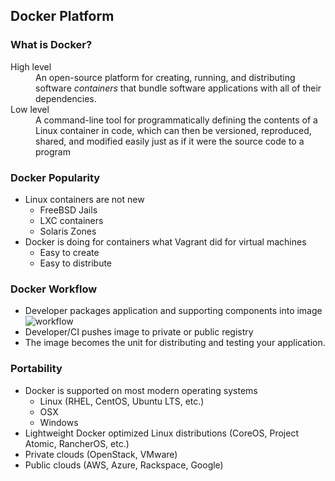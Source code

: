 ## Docker Platform


### What is Docker?
<dl>
<dt>High level</dt>
<dd>
An open-source platform for creating,
running, and distributing software <em>containers</em>
that bundle software applications with all of
their dependencies.
</dd>
<dt>Low level</dt>
<dd>
A command-line tool for programmatically defining the contents of a Linux container in code, which can then be versioned, reproduced, shared, and modified easily just as if it were the source code to a program
</dd>
</dl>


### Docker Popularity

* Linux containers are not new <!-- .element: class="fragment" data-fragment-index="0" -->
   * FreeBSD Jails
   * LXC containers
   * Solaris Zones
* Docker is doing for containers what Vagrant did for virtual machines <!-- .element: class="fragment" data-fragment-index="1" -->
   * Easy to create
   * Easy to distribute


### Docker Workflow
* Developer packages application and supporting components into image <!-- .element: class="fragment" data-fragment-index="0" -->![workflow](img/Diapositive1.png "Developer workflow")  <!-- .element: class="img-right" style="width:50%;" -->
* Developer/CI pushes image to private or public registry <!-- .element: class="fragment" data-fragment-index="1" -->
* The image becomes the unit for distributing and testing your application.
  <!-- .element: class="fragment" data-fragment-index="2" --> 


### Portability

* Docker is supported on most modern operating systems
   * Linux (RHEL, CentOS, Ubuntu LTS, etc.)
   * OSX 
   * Windows
* Lightweight Docker optimized Linux distributions (CoreOS, Project Atomic, RancherOS, etc.)
* Private clouds (OpenStack, VMware)
* Public clouds (AWS, Azure, Rackspace, Google)
